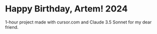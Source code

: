 # Happy Birthday, Artem! 2024

1-hour project made with cursor.com and Claude 3.5 Sonnet for my dear friend.
